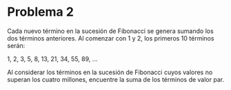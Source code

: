 # Problema 2
Cada nuevo término en la sucesión de Fibonacci se genera sumando los dos términos anteriores. Al comenzar con 1 y 2, los primeros 10 términos serán:

1, 2, 3, 5, 8, 13, 21, 34, 55, 89, ...

Al considerar los términos en la sucesión de Fibonacci cuyos valores no superan los cuatro millones, encuentre la suma de los términos de valor par.
